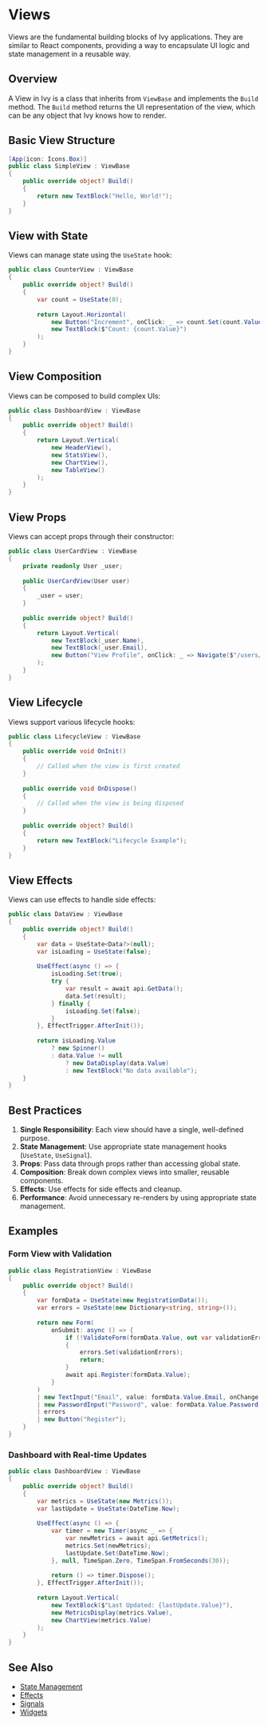 ﻿# Views

Views are the fundamental building blocks of Ivy applications. They are similar to React components, providing a way to encapsulate UI logic and state management in a reusable way.

## Overview

A View in Ivy is a class that inherits from `ViewBase` and implements the `Build` method. The `Build` method returns the UI representation of the view, which can be any object that Ivy knows how to render.

## Basic View Structure

```csharp
[App(icon: Icons.Box)]
public class SimpleView : ViewBase
{
    public override object? Build()
    {
        return new TextBlock("Hello, World!");
    }
}
```

## View with State

Views can manage state using the `UseState` hook:

```csharp
public class CounterView : ViewBase
{
    public override object? Build()
    {
        var count = UseState(0);
        
        return Layout.Horizontal(
            new Button("Increment", onClick: _ => count.Set(count.Value + 1)),
            new TextBlock($"Count: {count.Value}")
        );
    }
}
```

## View Composition

Views can be composed to build complex UIs:

```csharp
public class DashboardView : ViewBase
{
    public override object? Build()
    {
        return Layout.Vertical(
            new HeaderView(),
            new StatsView(),
            new ChartView(),
            new TableView()
        );
    }
}
```

## View Props

Views can accept props through their constructor:

```csharp
public class UserCardView : ViewBase
{
    private readonly User _user;
    
    public UserCardView(User user)
    {
        _user = user;
    }
    
    public override object? Build()
    {
        return Layout.Vertical(
            new TextBlock(_user.Name),
            new TextBlock(_user.Email),
            new Button("View Profile", onClick: _ => Navigate($"/users/{_user.Id}"))
        );
    }
}
```

## View Lifecycle

Views support various lifecycle hooks:

```csharp
public class LifecycleView : ViewBase
{
    public override void OnInit()
    {
        // Called when the view is first created
    }
    
    public override void OnDispose()
    {
        // Called when the view is being disposed
    }
    
    public override object? Build()
    {
        return new TextBlock("Lifecycle Example");
    }
}
```

## View Effects

Views can use effects to handle side effects:

```csharp
public class DataView : ViewBase
{
    public override object? Build()
    {
        var data = UseState<Data?>(null);
        var isLoading = UseState(false);
        
        UseEffect(async () => {
            isLoading.Set(true);
            try {
                var result = await api.GetData();
                data.Set(result);
            } finally {
                isLoading.Set(false);
            }
        }, EffectTrigger.AfterInit());
        
        return isLoading.Value 
            ? new Spinner()
            : data.Value != null
                ? new DataDisplay(data.Value)
                : new TextBlock("No data available");
    }
}
```

## Best Practices

1. **Single Responsibility**: Each view should have a single, well-defined purpose.
2. **State Management**: Use appropriate state management hooks (`UseState`, `UseSignal`).
3. **Props**: Pass data through props rather than accessing global state.
4. **Composition**: Break down complex views into smaller, reusable components.
5. **Effects**: Use effects for side effects and cleanup.
6. **Performance**: Avoid unnecessary re-renders by using appropriate state management.

## Examples

### Form View with Validation

```csharp
public class RegistrationView : ViewBase
{
    public override object? Build()
    {
        var formData = UseState(new RegistrationData());
        var errors = UseState(new Dictionary<string, string>());
        
        return new Form(
            onSubmit: async () => {
                if (!ValidateForm(formData.Value, out var validationErrors))
                {
                    errors.Set(validationErrors);
                    return;
                }
                await api.Register(formData.Value);
            }
        )
        | new TextInput("Email", value: formData.Value.Email, onChange: v => formData.Set(v))
        | new PasswordInput("Password", value: formData.Value.Password, onChange: v => formData.Set(v))
        | errors
        | new Button("Register");
    }
}
```

### Dashboard with Real-time Updates

```csharp
public class DashboardView : ViewBase
{
    public override object? Build()
    {
        var metrics = UseState(new Metrics());
        var lastUpdate = UseState(DateTime.Now);
        
        UseEffect(async () => {
            var timer = new Timer(async _ => {
                var newMetrics = await api.GetMetrics();
                metrics.Set(newMetrics);
                lastUpdate.Set(DateTime.Now);
            }, null, TimeSpan.Zero, TimeSpan.FromSeconds(30));
            
            return () => timer.Dispose();
        }, EffectTrigger.AfterInit());
        
        return Layout.Vertical(
            new TextBlock($"Last Updated: {lastUpdate.Value}"),
            new MetricsDisplay(metrics.Value),
            new ChartView(metrics.Value)
        );
    }
}
```

## See Also

- [State Management](./State.md)
- [Effects](./Effects.md)
- [Signals](./Signals.md)
- [Widgets](./Widgets.md)